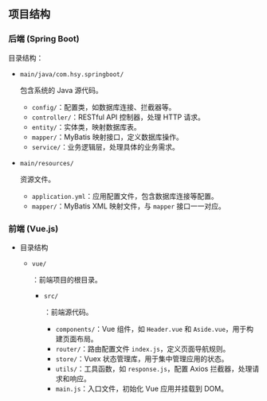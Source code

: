 ## 项目结构

### 后端 (Spring Boot)

目录结构：

- ```
  main/java/com.hsy.springboot/
  ```

  包含系统的 Java 源代码。

  - `config/`：配置类，如数据库连接、拦截器等。
  - `controller/`：RESTful API 控制器，处理 HTTP 请求。
  - `entity/`：实体类，映射数据库表。
  - `mapper/`：MyBatis 映射接口，定义数据库操作。
  - `service/`：业务逻辑层，处理具体的业务需求。

  

- ```
  main/resources/
  ```

  资源文件。

  - `application.yml`：应用配置文件，包含数据库连接等配置。
  - `mapper/`：MyBatis XML 映射文件，与 `mapper` 接口一一对应。





### 前端 (Vue.js)

- 目录结构

  - ```
    vue/
    ```

    ：前端项目的根目录。

    - ```
      src/
      ```

      ：前端源代码。

      - `components/`：Vue 组件，如 `Header.vue` 和 `Aside.vue`，用于构建页面布局。
      - `router/`：路由配置文件 `index.js`，定义页面导航规则。
      - `store/`：Vuex 状态管理库，用于集中管理应用的状态。
      - `utils/`：工具函数，如 `response.js`，配置 Axios 拦截器，处理请求和响应。
      - `main.js`：入口文件，初始化 Vue 应用并挂载到 DOM。